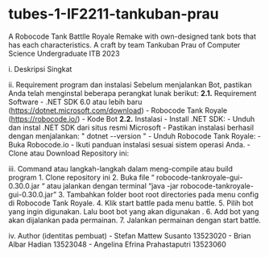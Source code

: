 # tubes-1-IF2211-tankuban-prau
A Robocode Tank Battlle Royale Remake with own-designed tank bots that has each characteristics. A craft by team Tankuban Prau of Computer Science Undergraduate ITB 2023



i. Deskripsi Singkat


ii. Requirement program dan instalasi
    Sebelum menjalankan Bot, pastikan Anda telah menginstal beberapa perangkat lunak berikut:
    **2.1.** Requirement Software
          - .NET SDK 6.0 atau lebih baru (https://dotnet.microsoft.com/download)
          - Robocode Tank Royale (https://robocode.io/)
          - Kode Bot
    **2.2.** Instalasi
          - Install .NET SDK:
          - Unduh dan instal .NET SDK dari situs resmi Microsoft
          - Pastikan instalasi berhasil dengan menjalankan: " dotnet --version "
          - Unduh Robocode Tank Royale:
          - Buka Robocode.io
          - Ikuti panduan instalasi sesuai sistem operasi Anda.
          - Clone atau Download Repository ini:

iii. Command atau langkah-langkah dalam meng-compile atau build program
        1. Clone repository ini
        2. Buka file “ robocode-tankroyale-gui-0.30.0.jar “ atau jalankan dengan terminal “java -jar robocode-tankroyale-gui-0.30.0.jar”
        3. Tambahkan folder boot root directories pada menu config di Robocode Tank Royale. 
        4. Klik start battle pada menu battle. 
        5. Pilih bot yang ingin digunakan. Lalu boot bot yang akan digunakan . 
        6. Add bot yang akan dijalankan pada permainan.
        7. Jalankan permainan dengan start battle.


iv. Author (identitas pembuat)
    - Stefan Mattew Susanto           13523020
    - Brian Albar Hadian              13523048
    - Angelina Efrina Prahastaputri   13523060
